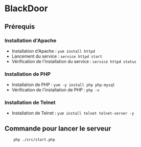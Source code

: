 # BlackDoor

## Prérequis

### Installation d'Apache

- Installation d'Apache : ```yum install httpd```
- Lancement du service : ```service httpd start```
- Vérification de l'installation du service : ```service httpd status```

### Installation de PHP

- Installation de PHP : ```yum -y install php php-mysql```
- Vérification de l'installation de PHP : ```php -v```

### Installation de Telnet

- Installation de Telnet : ```yum install telnet telnet-server -y```

## Commande pour lancer le serveur

```sh
    php ./src/start.php
```
